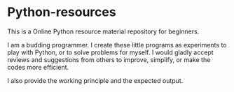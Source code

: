 # Python-resources

This is a Online Python resource material repository for beginners.

I am a budding programmer.
I create these little programs as experiments to play with Python, or to solve problems for myself. 
I would gladly accept reviews and suggestions from others to improve, simplify, or make the codes more efficient.

I also provide the working principle and the expected output.
